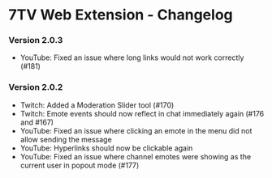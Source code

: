 # 7TV Web Extension - Changelog

### Version 2.0.3

- YouTube: Fixed an issue where long links would not work correctly (#181)

### Version 2.0.2

- Twitch: Added a Moderation Slider tool (#170)
- Twitch: Emote events should now reflect in chat immediately again (#176 and #167)
- YouTube: Fixed an issue where clicking an emote in the menu did not allow sending the message
- YouTube: Hyperlinks should now be clickable again
- YouTube: Fixed an issue where channel emotes were showing as the current user in popout mode (#177)
